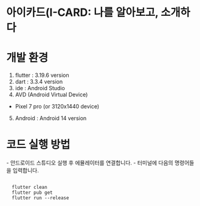 # 아이카드(I-CARD: 나를 알아보고, 소개하다

<h1>개발 환경</h1>

1. flutter : 3.19.6 version
2. dart : 3.3.4 version
3. ide : Android Studio
4. AVD (Android Virtual Device)
  - Pixel 7 pro (or 3120x1440 device)
5. Android : Android 14 version

<h1>코드 실행 방법</h1>
- 안드로이드 스튜디오 실행 후 에뮬레이터를 연결합니다.
- 터미널에 다음의 명령어들을 입력합니다.
<pre>
<code>
  flutter clean
  flutter pub get
  flutter run --release
</code>
</pre>
